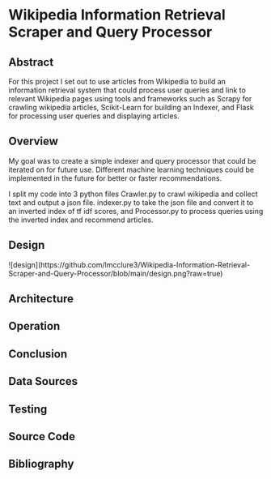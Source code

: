 <h1>Wikipedia Information Retrieval Scraper and Query Processor</h1>

<h2>Abstract</h2>  
<p>For this project I set out to use articles from Wikipedia to build an information retrieval system that could process user queries and link to relevant Wikipedia pages using tools and frameworks such as Scrapy for crawling wikipedia articles, Scikit-Learn for building an Indexer, and Flask for processing user queries and displaying articles.</p>

<h2>Overview</h2>  
<p>My goal was to create a simple indexer and query processor that could be iterated on for future use. Different machine learning techniques could be implemented in the future for better or faster recommendations. 
</p>
<p>I split my code into 3 python files Crawler.py to crawl wikipedia and collect text and output a json file. indexer.py to take the json file and convert it to an inverted index of tf idf scores, and Processor.py to process queries using the inverted index and recommend articles. </p>
<h2>Design</h2>  
![design](https://github.com/lmcclure3/Wikipedia-Information-Retrieval-Scraper-and-Query-Processor/blob/main/design.png?raw=true)
<p></p>
<h2>Architecture</h2>  
<p></p>
<h2>Operation</h2>  
<h2>Conclusion</h2>  
<h2>Data Sources</h2>  
<h2>Testing</h2>  
<h2>Source Code</h2>  
<h2>Bibliography</h2>  

